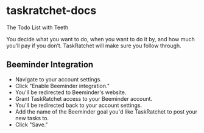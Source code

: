 # taskratchet-docs
The Todo List with Teeth

You decide what you want to do, when you want to do it by, and how much you’ll pay if you don’t. TaskRatchet will make sure you follow through.

## Beeminder Integration

- Navigate to your account settings.
- Click "Enable Beeminder integration."
- You'll be redirected to Beeminder's website.
- Grant TaskRatchet access to your Beeminder account.
- You'll be redirected back to your account settings.
- Add the name of the Beeminder goal you'd like TaskRatchet to post your new tasks to.
- Click "Save."
